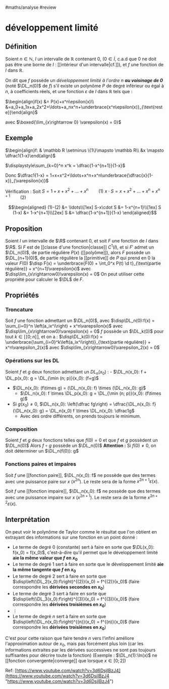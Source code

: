 #maths/analyse #review 
# développement limité

## Définition
Soient $n\in\mathbb N$,
$I$ un intervalle de $\mathbb R$ contenant $0$, ($0\in\dot I$, c.a.d que $0$ ne doit pas être une borne de $I$ : [[intérieur d'un intervalle|cf.]]),
et $f$ une fonction de $I$ dans $\mathbb R$.

On dit que $f$ possède un _développement limité à l'ordre $n$ **au voisinage de $0$**_ (noté $\DL_n(0)$ de $f$) s'il existe un polynôme $P$ de degré inférieur ou égal à $n$, à coefficients réels, et une fonction $\varepsilon$ de $I$ dans $\mathbb R$ tels que :

$\begin{align}f(x) &= P(x)+x^n\epsilon(x)\\ &=a_0+a_1x+a_2x^2+\ldots+a_nx^n+\underbrace{x^n\epsilon(x)}_{\text{reste}}\end{align}$

avec $\boxed{\lim_{x\rightarrow 0} \varepsilon(x) = 0}$

## Exemple

$\begin{align}f: & \mathbb R \setminus \{1\}\mapsto \mathbb R\\ &x \mapsto \dfrac1{1-x}\end{align}$


$\displaystyle\sum_{k=0}^n x^k = \dfrac{1-x^{n+1}}{1-x}$

Donc $\dfrac1{1-x} = 1+x+x^2+\ldots+x^n+x^n\underbrace{\dfrac{x}{1-x}}_{\varepsilon(x)}$

Vérification :
Soit $S = 1+x+x^2+\ldots+x^n \hspace{2em}(1)$
$x\cdot S = x+x^2+\ldots+x^n+x^{n+1} \hspace{2em}(2)$

$$\begin{aligned}
(1)-(2) &= \ldots\\[1ex]
S-x\cdot S &= 1-x^{n+1}\\[1ex]
S (1-x) &= 1-x^{n+1}\\[2ex]
S &= \dfrac{1-x^{n+1}}{1-x}
\end{aligned}$$


## Proposition

Soient $I$ un intervalle de $\R$ contenant $0$, et soit $F$ une fonction de $I$ dans $\R$.
Si $F$ est de [[classe d'une fonction|classe]] $C^1(I)$, et si $F'$ admet un $\DL_n(0)$, de partie régulière $P(x)$ ([[polyôme]]), alors $F$ possède un $\DL_{n+1}(0)$, de partie régulière la [[primitive]] de $P$ qui prend en $0$ la valeur $F(0)$
$\disp F(x) = \underbrace{F(0) + \int_0^x P(t) \d t}_{\text{partie régulière}} + x^{n+1}\varepsilon(x)$ avec $\disp\lim_{x\rightarrow0}\varepsilon(x) = 0$
On peut utiliser cette propriété pour calculer le $\DL$ de $F$.

## Propriétés

### Troncature
Soit $f$ une fonction admettant un $\DL_n(0)$, avec $\disp\DL_n(0):f(x) = \sum_{i=0}^n \left(a_ix^i\right) + x^n\varepsilon(x)$ avec $\disp\lim_{x\rightarrow0}\varepsilon(x) = 0$
$f$ possède un $\DL_k(0)$ pour tout $k\in[\![0; n]\!]$, et on a : $\disp\DL_k(0):f(x) = \underbrace{\sum_{i=0}^k\left(a_ix^i\right)}_{\text{partie régulière}} + x^n\varepsilon_2(x)$ avec $\disp\lim_{x\rightarrow0}\varepsilon_2(x) = 0$

### Opérations sur les DL
Soient $f$ et $g$ deux fonction admettant un $DL_n(x_0)$ :
     - $\DL_n(x_0): f + \DL_p(x_0): g = \DL_{\min (n; p)}(x_0): (f+g)$
 - $\DL_n(x_0): (f\times g) = (\DL_n(x_0): f) \times (\DL_n(x_0): g)$
     - $\DL_n(x_0): f \times \DL_p(x_0): g = \DL_{\min (n; p)}(x_0): (f\times g)$
 - Si $g(x_0)\neq0$, $\DL_n(x_0): \left(\dfrac fg\right) = \dfrac{\DL_n(x_0): f}{\DL_n(x_0): g} = \DL_n(x_0) f \times \DL_n(x_0): \dfrac1g$
     - Avec des ordre différents, on prends toujours le minimum.

### Composition
 Soient $f$ et $g$ deux fonctions telles que $f(0)=0$ et que $f$ et $g$ possèdent un $\DL_n(0)$
 Alors $f\circ g$ possède un $\DL_n(0)$
**Attention :** Si $f(0)\neq 0$, on doit déterminer un $\DL_n(f(0)): g$

### Fonctions paires et impaires

Soit $f$ une [[fonction paire]], $\DL_n(x_0): f$ ne possède que des termes avec une puissance paire sur $x$ ($x^{2n}$). Le reste sera de la forme $x^{2n+1}\varepsilon(x)$.

Soit $f$ une [[fonction impaire]], $\DL_n(x_0): f$ ne possède que des termes avec une puissance impaire sur $x$ ($x^{2n+1}$). Le reste sera de la forme $x^{2n+2}\varepsilon(x)$.


## Interprétation
On peut voir le polynôme de Taylor comme le résultat que l'on obtient en extrayant des informations sur une fonction en un point donné :
 - Le terme de degré 0 (constante) sert à faire en sorte que $\DL(x_0): f(x_0) = f(x_0)$, c'est-à-dire qu'il permet que le développement limité **aie la même valeur que $f$ en $x_0$**
 - Le terme de degré $1$ sert à faire en sorte que le développement limité **aie la même tangente que $f$ en $x_0$**
 - Le terme de degré $2$ sert à faire en sorte que $\disp\left(\DL_2(x_0):f\right)^{(2)}(x_0) = f^{(2)}(x_0)$ (faire correspondre les **dérivées secondes en $x_0$**)
 - Le terme de degré $3$ sert à faire en sorte que $\disp\left(\DL_3(x_0):f\right)^{(3)}(x_0) = f^{(3)}(x_0)$ (faire correspondre les **dérivées troisièmes en $x_0$**)
 - $\vdots$
 - Le terme de degré $n$ sert à faire en sorte que $\disp\left(\DL_n(x_0):f\right)^{(n)}(x_0) = f^{(n)}(x_0)$ (faire correspondre les **dérivées troisièmes en $x_0$**)
 
C'est pour cette raison que faire tendre $n$ vers l'infini améliore l'approximation autour de $x_0$, mais pas forcément plus loin (car les informations extraites par les dérivées successives ne sont pas toujours suffisantes pour décrire toute la fonction) (Exemple : $\DL_n(1):\ln(x)$ ne [[fonction convergente|converge]] que lorsque $x\in[0;2]$)

Ref: [https://www.youtube.com/watch?v=3d6DsjIBzJ4](https://www.youtube.com/watch?v=3d6DsjIBzJ4 "https://www.youtube.com/watch?v=3d6DsjIBzJ4")
